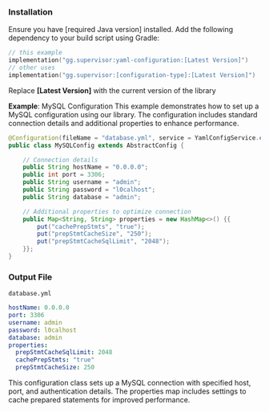 ### Installation
Ensure you have [required Java version] installed. Add the following dependency to your build script using Gradle:

```kts
// this example
implementation("gg.supervisor:yaml-configuration:[Latest Version]")
// other uses
implementation("gg.supervisor:[configuration-type]:[Latest Version]")
```
Replace __[Latest Version]__ with the current version of the library

**Example**: MySQL Configuration
This example demonstrates how to set up a MySQL configuration using our library. The configuration includes standard connection details and additional properties to enhance performance.

```java
@Configuration(fileName = "database.yml", service = YamlConfigService.class)
public class MySQLConfig extends AbstractConfig {

    // Connection details
    public String hostName = "0.0.0.0";
    public int port = 3306;
    public String username = "admin";
    public String password = "l0calhost";
    public String database = "admin";

    // Additional properties to optimize connection
    public Map<String, String> properties = new HashMap<>() {{
        put("cachePrepStmts", "true");
        put("prepStmtCacheSize", "250");
        put("prepStmtCacheSqlLimit", "2048");
    }};
}
```
### Output File
`database.yml` 
```yaml
hostName: 0.0.0.0
port: 3306
username: admin
password: l0calhost
database: admin
properties:
  prepStmtCacheSqlLimit: 2048
  cachePrepStmts: "true"
  prepStmtCacheSize: 250

```
This configuration class sets up a MySQL connection with specified host, port, and authentication details. The properties map includes settings to cache prepared statements for improved performance.
